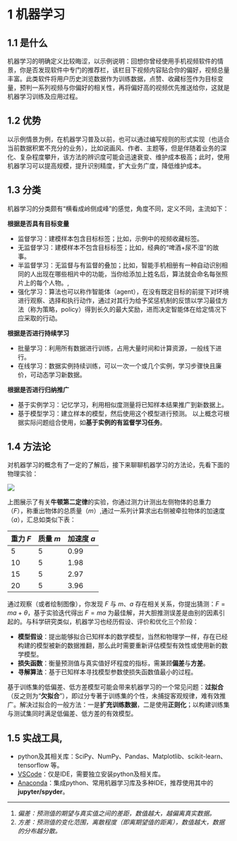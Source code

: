 # 1 机器学习
## 1.1 是什么
机器学习的明确定义比较晦涩，以示例说明：回想你曾经使用手机视频软件的情景，你是否发现软件中专门的推荐栏，该栏目下视频内容贴合你的偏好，视频总量丰富。此类软件将用户历史浏览数据作为训练数据，点赞、收藏标签作为目标变量，预判一系列视频与你偏好的相关性，再将偏好高的视频优先推送给你，这就是机器学习训练及应用过程。
## 1.2 优势
以示例情景为例，在机器学习普及以前，也可以通过编写规则的形式实现（也适合当前数据积累不充分的业务），比如说画风、作者、主题等，但是伴随着业务的深化、复杂程度攀升，该方法的辨识度可能会迅速衰变、维护成本极高；此时，使用机器学习可以提高规模，提升识别精度，扩大业务广度，降低维护成本。
## 1.3 分类
机器学习的分类颇有“横看成岭侧成峰”的感觉，角度不同，定义不同，主流如下：

**根据是否具有目标变量**
- 监督学习：建模样本包含目标标签；比如，示例中的视频收藏标签。
- 无监督学习：建模样本不包含目标标签；比如，经典的“啤酒+尿不湿”的故事。
- 半监督学习：无监督与有监督的叠加；比如，智能手机相册有一种自动识别相同的人出现在哪些相片中的功能，当你给添加上姓名后，算法就会命名每张照片上的每个人物。,
- 强化学习：算法也可以称作智能体（agent），在没有既定目标的前提下对环境进行观察、选择和执行动作，通过对其行为给予奖惩机制的反馈以学习最佳方法（称为策略，policy）得到长久的最大奖励，进而决定智能体在给定情况下应采取的行动。

**根据是否进行持续学习**
- 批量学习：利用所有数据进行训练，占用大量时间和计算资源，一般线下进行。
- 在线学习：数据实例持续训练，可以一次一个或几个实例，学习步骤快且廉价，可动态学习新数据。

**根据是否进行归纳推广**
- 基于实例学习：记忆学习，利用相似度测量将已知样本结果推广到新数据上。
- 基于模型学习：建立样本的模型，然后使用这个模型进行预测。
以上概念可根据实际问题组合使用，如**基于实例的有监督学习任务**。
## 1.4 方法论
对机器学习的概念有了一定的了解后，接下来聊聊机器学习的方法论，先看下面的物理实验：

![](https://ss3.bdstatic.com/70cFv8Sh_Q1YnxGkpoWK1HF6hhy/it/u=818847796,283231577&fm=26&gp=0.jpg)

上图展示了有关**牛顿第二定律**的实验，你通过测力计测出左侧物体的总重力（$F$），称重出物体的总质量（$m$）,通过一系列计算求出右侧被牵拉物体的加速度（$a$），汇总如类似下表：

|重力 $F$|质量 $m$|加速度 $a$|
|----|----|----|
|5|5|0.99|
|10|5|1.98|
|15|5|2.97|
|20|5|3.96|

通过观察（或者绘制图像），你发现 $F$ 与 $m$、$a$ 存在相关关系，你提出猜测：$F= ma+\theta$，基于实验迭代得出 $F=ma$ 为最佳解，并大胆推测误差是由别的因素引起的。与科学研究类似，机器学习也经历假设、评价和优化三个阶段：
- **模型假设**：提出能够拟合已知样本的数学模型，当然和物理学一样，存在已经构建的模型被新的数据推翻，那么此时需要重新评估模型有效性或使用新的数学模型。
- **损失函数**：衡量预测值与真实值好坏程度的指标，需兼顾**偏差**与**方差**。
- **寻解算法**：基于已知样本寻找模型参数使损失函数值最小的过程。

基于训练集的低偏差、低方差模型可能会带来机器学习的一个常见问题：**过拟合**（反之则为“**欠拟合**”），即过分专著于训练集的个性，未捕捉客观规律，难有效推广。解决过拟合的一般方法：一是**扩充训练数据**，二是使用**正则化**；以构建训练集与测试集同时满足低偏差、低方差的有效模型。
## 1.5 实战工具,
- python及其相关库：SciPy、NumPy、Pandas、Matplotlib、scikit-learn、tensorflow 等。
- [VSCode](https://code.visualstudio.com/)：仅是IDE，需要独立安装python及相关库。
- [Anaconda](https://www.anaconda.com)：集成python、常用机器学习库及多种IDE，推荐使用其中的**jupyter/spyder**。
---
1. *偏差：预测值的期望与真实值之间的差距，数值越大，越偏离真实数据。*
2. *方差：预测值的变化范围，离散程度（即离期望值的距离），数值越大，数据的分布越分散。*